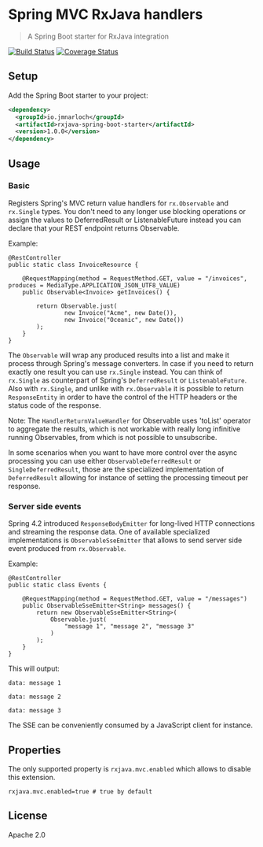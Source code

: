 # Spring MVC RxJava handlers

> A Spring Boot starter for RxJava integration

[![Build Status](https://travis-ci.org/jmnarloch/rxjava-spring-boot-starter.svg?branch=master)](https://travis-ci.org/jmnarloch/rxjava-spring-boot-starter)
[![Coverage Status](https://coveralls.io/repos/jmnarloch/rxjava-spring-boot-starter/badge.svg?branch=master&service=github)](https://coveralls.io/github/jmnarloch/rxjava-spring-boot-starter?branch=master)

## Setup

Add the Spring Boot starter to your project:

```xml
<dependency>
  <groupId>io.jmnarloch</groupId>
  <artifactId>rxjava-spring-boot-starter</artifactId>
  <version>1.0.0</version>
</dependency>
```

## Usage

### Basic

Registers Spring's MVC return value handlers for `rx.Observable` and `rx.Single` types. You don't need to any longer use
blocking operations or assign the values to DeferredResult or ListenableFuture instead you can declare that your REST
endpoint returns Observable.

Example:

```
@RestController
public static class InvoiceResource {

    @RequestMapping(method = RequestMethod.GET, value = "/invoices", produces = MediaType.APPLICATION_JSON_UTF8_VALUE)
    public Observable<Invoice> getInvoices() {

        return Observable.just(
                new Invoice("Acme", new Date()),
                new Invoice("Oceanic", new Date())
        );
    }
}
```

The `Observable` will wrap any produced results into a list and make it process through Spring's message converters.
In case if you need to return exactly one result you can use `rx.Single` instead. You can think of `rx.Single`
as counterpart of Spring's `DeferredResult` or `ListenableFuture`. Also with `rx.Single`, and unlike with `rx.Observable`
it is possible to return `ResponseEntity` in order to have the control of the HTTP headers or the status code of the
response.

Note: The `HandlerReturnValueHandler` for Observable uses 'toList' operator to aggregate the results, which
is not workable with really long infinitive running Observables, from which is not possible to unsubscribe.

In some scenarios when you want to have more control over the async processing you can use either `ObservableDeferredResult`
or `SingleDeferredResult`, those are the specialized implementation of `DeferredResult` allowing for instance of setting
the processing timeout per response.

### Server side events

Spring 4.2 introduced `ResponseBodyEmitter` for long-lived HTTP connections and streaming the response data. One of
available specialized implementations is `ObservableSseEmitter` that allows to send server side event produced
from `rx.Observable`.

Example:

```
@RestController
public static class Events {

    @RequestMapping(method = RequestMethod.GET, value = "/messages")
    public ObservableSseEmitter<String> messages() {
        return new ObservableSseEmitter<String>(
            Observable.just(
                "message 1", "message 2", "message 3"
            )
        );
    }
}
```

This will output:

```
data: message 1

data: message 2

data: message 3
```

The SSE can be conveniently consumed by a JavaScript client for instance.

## Properties

The only supported property is `rxjava.mvc.enabled` which allows to disable this extension.

```
rxjava.mvc.enabled=true # true by default
```

## License

Apache 2.0
